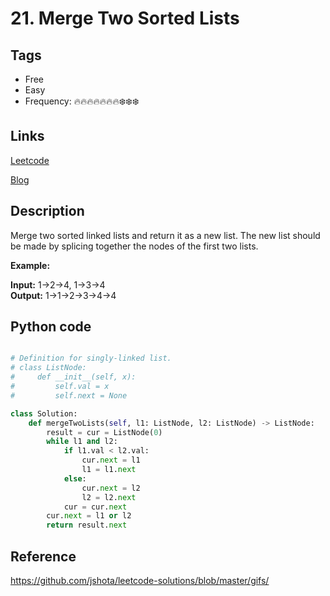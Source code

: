 # 21. Merge Two Sorted Lists

## Tags

- Free
- Easy
- Frequency: :fire::fire::fire::fire::fire::fire::fire::snowflake::snowflake::snowflake:

## Links

[Leetcode](https://leetcode.com/problems/merge-two-sorted-lists/description/)

[Blog](http://206.81.6.248:12306/leetcode/merge-two-sorted-lists/description)

## Description

Merge two sorted linked lists and return it as a new list. The new list should be made by splicing together the nodes of the first two lists.

<b>Example:</b>


<b>Input:</b> 1->2->4, 1->3->4  
<b>Output:</b> 1->1->2->3->4->4

## Python code

```python

# Definition for singly-linked list.
# class ListNode:
#     def __init__(self, x):
#         self.val = x
#         self.next = None

class Solution:
    def mergeTwoLists(self, l1: ListNode, l2: ListNode) -> ListNode:
        result = cur = ListNode(0)
        while l1 and l2:
            if l1.val < l2.val:
                cur.next = l1
                l1 = l1.next
            else:
                cur.next = l2
                l2 = l2.next
            cur = cur.next
        cur.next = l1 or l2
        return result.next

```

## Reference

https://github.com/jshota/leetcode-solutions/blob/master/gifs/

